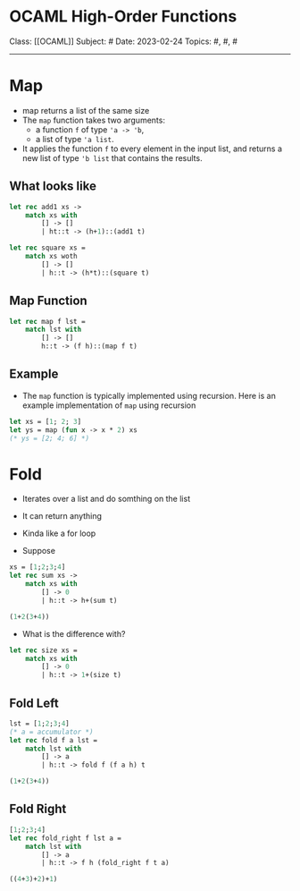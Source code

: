 # OCAML High-Order Functions
Class: [[OCAML]]
Subject: #
Date: 2023-02-24
Topics: #, #, # 

---

# Map
- map returns a list of the same size
- The `map` function takes two arguments:
	- a function `f` of type `'a -> 'b`, 
	- a list of type `'a list`. 
- It applies the function `f` to every element in the input list, and returns a new list of type `'b list` that contains the results.

## What looks like
```ocaml
let rec add1 xs ->
	match xs with
		[] -> []
		| ht::t -> (h+1)::(add1 t)
```

```ocaml
let rec square xs =
	match xs woth
		[] -> []
		| h::t -> (h*t)::(square t)
```
## Map Function
```ocaml
let rec map f lst =
	match lst with
		[] -> []
		h::t -> (f h)::(map f t)
```
## Example
- The `map` function is typically implemented using recursion. Here is an example implementation of `map` using recursion
```ocaml
let xs = [1; 2; 3] 
let ys = map (fun x -> x * 2) xs 
(* ys = [2; 4; 6] *)
```

# Fold
- Iterates over a list and do somthing on the list
- It can return anything
- Kinda like a for loop

- Suppose
```ocaml
xs = [1;2;3;4]
let rec sum xs ->
	match xs with
		[] -> 0
		| h::t -> h+(sum t)

(1+2(3+4))
```
- What is the difference with?

```ocaml
let rec size xs = 
	match xs with
		[] -> 0
		| h::t -> 1+(size t)
```

## Fold Left
```ocaml
lst = [1;2;3;4]
(* a = accumulator *)
let rec fold f a lst =
	match lst with
		[] -> a
		| h::t -> fold f (f a h) t

(1+2(3+4))
```

## Fold Right
```ocaml
[1;2;3;4]
let rec fold_right f lst a = 
	match lst with
		[] -> a
		| h::t -> f h (fold_right f t a)

((4+3)+2)+1)
```

